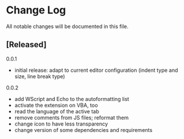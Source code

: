 # Change Log

All notable changes will be documented in this file.

## [Released]
0.0.1
- initial release: adapt to current editor configuration (indent type and size, line break type)

0.0.2
- add WScript and Echo to the autoformatting list
- activate the extension on VBA, too
- read the language of the active tab
- remove comments from JS files; reformat them
- change icon to have less transparency
- change version of some dependencies and requirements